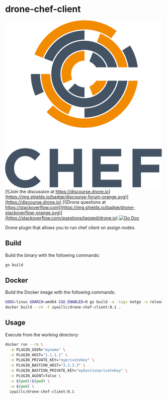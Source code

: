 # drone-chef-client

![alt text](logo.svg)
[![Join the discussion at https://discourse.drone.io](https://img.shields.io/badge/discourse-forum-orange.svg)](https://discourse.drone.io)
[![Drone questions at https://stackoverflow.com](https://img.shields.io/badge/drone-stackoverflow-orange.svg)](https://stackoverflow.com/questions/tagged/drone.io)
[![Go Doc](https://godoc.org/github.com/drone-plugins/drone-s3-cache?status.svg)](http://godoc.org/github.com/drone-plugins/drone-s3-cache)

Drone plugin that allows you to run chef client on assign nodes.

## Build

Build the binary with the following commands:

```sh
go build
```

## Docker

Build the Docker image with the following commands:

```sh
GOOS=linux GOARCH=amd64 CGO_ENABLED=0 go build -a -tags netgo -o release/linux/amd64/drone-chef-client
docker build --rm -t zywillc/drone-chef-client:0.1 .
```

## Usage

Execute from the working directory:

```sh
docker run --rm \
  -e PLUGIN_USER="myname" \
  -e PLUGIN_HOST="1.1.1.1" \
  -e PLUGIN_PRIVATE_KEY="myprivatekey" \
  -e PLUGIN_BASTION_HOST="3.3.3.3" \
  -e PLUGIN_BASTION_PRIVATE_KEY="mybastionprivatekey" \
  -e PLUGIN_AGENT=false \
  -v $(pwd):$(pwd) \
  -w $(pwd) \
  zywillc/drone-chef-client:0.1